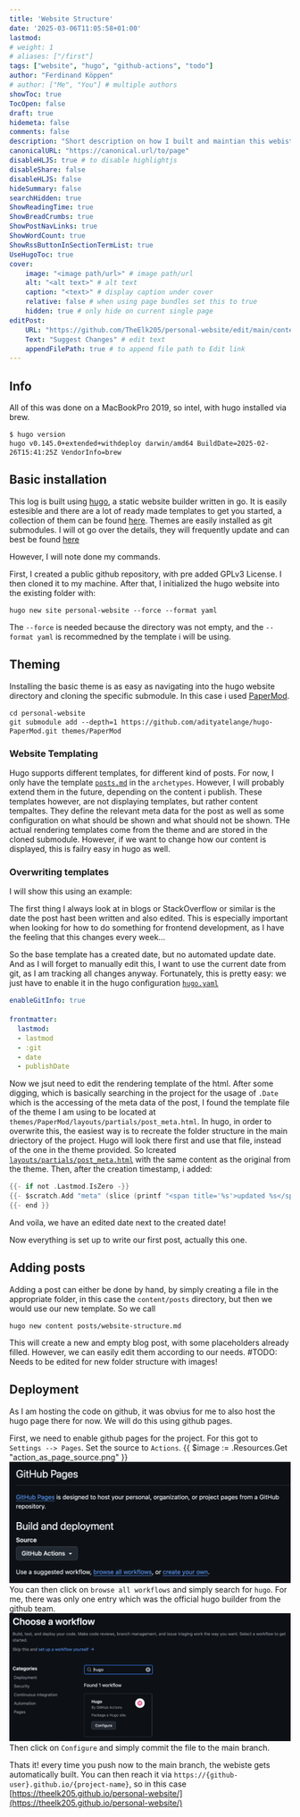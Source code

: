 ```yaml
---
title: 'Website Structure'
date: '2025-03-06T11:05:58+01:00'
lastmod: 
# weight: 1
# aliases: ["/first"]
tags: ["website", "hugo", "github-actions", "todo"]
author: "Ferdinand Köppen"
# author: ["Me", "You"] # multiple authors
showToc: true
TocOpen: false
draft: true
hidemeta: false
comments: false
description: "Short description on how I built and maintian this webiste. As everything is public, it shoudl be easy to follow for someone who want so build something similar."
canonicalURL: "https://canonical.url/to/page"
disableHLJS: true # to disable highlightjs
disableShare: false
disableHLJS: false
hideSummary: false
searchHidden: true
ShowReadingTime: true
ShowBreadCrumbs: true
ShowPostNavLinks: true
ShowWordCount: true
ShowRssButtonInSectionTermList: true
UseHugoToc: true
cover:
    image: "<image path/url>" # image path/url
    alt: "<alt text>" # alt text
    caption: "<text>" # display caption under cover
    relative: false # when using page bundles set this to true
    hidden: true # only hide on current single page
editPost:
    URL: "https://github.com/TheElk205/personal-website/edit/main/content"
    Text: "Suggest Changes" # edit text
    appendFilePath: true # to append file path to Edit link
---
```

## Info
All of this was done on a MacBookPro 2019, so intel, with hugo installed via brew.

```shell
$ hugo version
hugo v0.145.0+extended+withdeploy darwin/amd64 BuildDate=2025-02-26T15:41:25Z VendorInfo=brew
```

## Basic installation
This log is built using [hugo](https://gohugo.io/), a static website builder written in go. It is easily estesible and there are a lot of ready made templates to get you started, a collection of them can be found [here](https://themes.gohugo.io/). Themes are easily installed as git submodules. I will ot go over the details, they will frequently update and can best be found [here](https://gohugo.io/getting-started/quick-start/)

However, I will note done my commands.

First, I created a public github repository, with pre added GPLv3 License. I then cloned it to my machine. After that, I initialized the hugo website into the existing folder with:
```shell
hugo new site personal-website --force --format yaml
```
The `--force` is needed because the directory was not empty, and the `--format yaml` is recommedned by the template i will be using.
## Theming
Installing the basic theme is as easy as navigating into the hugo website directory and cloning the specific submodule. In this case i used [PaperMod](https://github.com/adityatelange/hugo-PaperMod).
```shell
cd personal-website
git submodule add --depth=1 https://github.com/adityatelange/hugo-PaperMod.git themes/PaperMod
```
### Website Templating
Hugo supports different templates, for different kind of posts. For now, I only have the template [`posts.md`](https://github.com/TheElk205/personal-website/blob/main/archetypes/posts.md?plain=1) in the `archetypes`. However, I will probably extend them in the future, depending on the content i publish.
These templates however, are not displaying templates, but rather content tempaltes. They define the relevant meta data for the post as well as some configuration on what should be shown and what should not be shown. THe actual rendering templates come from the theme and are stored in the cloned submodule. However, if we want to change how our content is displayed, this is failry easy in hugo as well.

### Overwriting templates
I will show this using an example:

The first thing I always look at in blogs or StackOverflow or similar is the date the post hast been written and also edited. This is especially important when looking for how to do something for frontend development, as I have the feeling that this changes every week...

So the base template has a created date, but no automated update date. And as I will forget to manually edit this, I want to use the current date from git, as I am tracking all changes anyway. Fortunately, this is pretty easy: we just have to enable it in the hugo configuration [`hugo.yaml`](https://github.com/TheElk205/personal-website/blob/main/hugo.yaml)
```yaml
enableGitInfo: true

frontmatter:
  lastmod:
  - lastmod
  - :git
  - date
  - publishDate
```

Now we jsut need to edit the rendering template of the html. After some digging, which is basically searching in the project for the usage of `.Date` which is the accessing of the meta data of the post, I found the template file of the theme I am using to be located at `themes/PaperMod/layouts/partials/post_meta.html`. In hugo, in order to overwrite this, the easiest way is to recreate the folder structure in the main driectory of the project. Hugo will look there first and use that file, instead of the one in the theme provided. So Icreated [`layouts/partials/post_meta.html`](https://github.com/TheElk205/personal-website/blob/main/layouts/partials/post_meta.html) with the same content as the original from the theme. Then, after the creation timestamp, i added: 
```go
{{- if not .Lastmod.IsZero -}}
{{- $scratch.Add "meta" (slice (printf "<span title='%s'>updated %s</span>" (.Lastmod) (.Lastmod | time.Format (default "January 2, 2006" site.Params.DateFormat)))) }}
{{- end }}
```

And voila, we have an edited date next to the created date!

Now everything is set up to write our first post, actually this one.

## Adding posts
Adding a post can either be done by hand, by simply creating a file in the appropriate folder, in this case the `content/posts` directory, but then we would use our new template. So we call
```shell
hugo new content posts/website-structure.md
```

This will create a new and empty blog post, with some placeholders already filled. However, we can easily edit them according to our needs.
#TODO: Needs to be edited for new folder structure with images!


## Deployment
As I am hosting the code on github, it was obvius for me to also host the hugo page there for now. We will do this using github pages.

First, we need to enable github pages for the project. For this got to `Settings --> Pages`. Set the source to `Actions`. 
{{ $image := .Resources.Get "action_as_page_source.png" }}
![alt text](./images/actions_as_page_source.png)
You can then click on `browse all workflows` and simply search for `hugo`. For me, there was only one entry which was the official hugo builder from the github team.
![alt text](images/choose_hugo.png)
Then click on `Configure` and simply commit the file to the main branch.

Thats it! every time you push now to the main branch, the webiste gets automatically built. You can then reach it via `https://{github-user}.github.io/{project-name}`, so in this case [https://theelk205.github.io/personal-website/](https://theelk205.github.io/personal-website/)